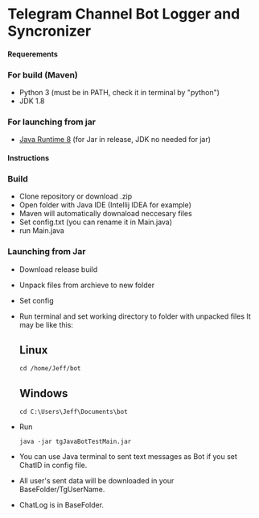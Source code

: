 # Telegram Channel Bot Logger and Syncronizer

#### Requerements
### For build (Maven)
- Python 3 (must be in PATH, check it in terminal by "python")
- JDK 1.8
  
### For launching from jar
- [Java Runtime 8](https://www.java.com/en/download/manual.jsp) (for Jar in release, JDK no needed for jar)


#### Instructions
### Build
- Clone repository or download .zip
- Open folder with Java IDE (Intellij IDEA for example)
- Maven will automatically downaload neccesary files
- Set config.txt (you can rename it in Main.java)
- run Main.java
### Launching from Jar
- Download release build
- Unpack files from archieve to new folder
- Set config
- Run terminal and set working directory to folder with unpacked files
  It may be like this:
  ## Linux
  ```shell
  cd /home/Jeff/bot
  ```
  ## Windows
  ```shell
  cd C:\Users\Jeff\Documents\bot
  ```
- Run
  ```shell
  java -jar tgJavaBotTestMain.jar
  ```


- You can use Java terminal to sent text messages as Bot if you set ChatID in config file.
- All user's sent data will be downloaded in your BaseFolder/TgUserName.
- ChatLog is in BaseFolder.

